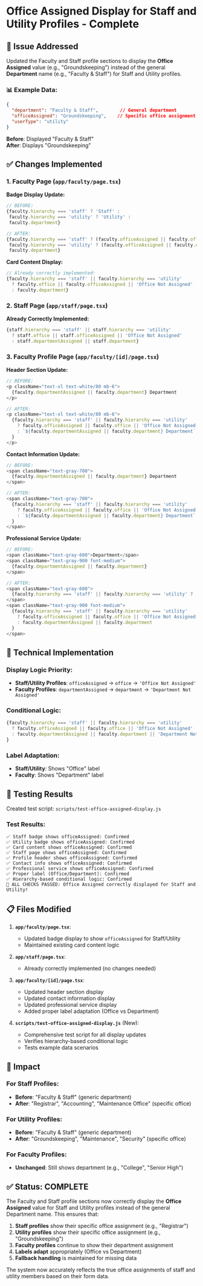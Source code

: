 # Office Assigned Display for Staff and Utility Profiles - Complete

## 🎯 **Issue Addressed**

Updated the Faculty and Staff profile sections to display the **Office Assigned** value (e.g., "Groundskeeping") instead of the general **Department** name (e.g., "Faculty & Staff") for Staff and Utility profiles.

### 📊 **Example Data:**
```json
{
  "department": "Faculty & Staff",        // General department
  "officeAssigned": "Groundskeeping",    // Specific office assignment
  "userType": "utility"
}
```

**Before**: Displayed "Faculty & Staff"  
**After**: Displays "Groundskeeping"

## ✅ **Changes Implemented**

### **1. Faculty Page (`app/faculty/page.tsx`)**

**Badge Display Update:**
```typescript
// BEFORE:
{faculty.hierarchy === 'staff' ? 'Staff' : 
 faculty.hierarchy === 'utility' ? 'Utility' : 
 faculty.department}

// AFTER:
{faculty.hierarchy === 'staff' ? (faculty.officeAssigned || faculty.office || 'Staff') :
 faculty.hierarchy === 'utility' ? (faculty.officeAssigned || faculty.office || 'Utility') :
 faculty.department}
```

**Card Content Display:**
```typescript
// Already correctly implemented:
{faculty.hierarchy === 'staff' || faculty.hierarchy === 'utility' 
  ? faculty.office || faculty.officeAssigned || 'Office Not Assigned'
  : faculty.department}
```

### **2. Staff Page (`app/staff/page.tsx`)**

**Already Correctly Implemented:**
```typescript
{staff.hierarchy === 'staff' || staff.hierarchy === 'utility' 
  ? staff.office || staff.officeAssigned || 'Office Not Assigned'
  : staff.departmentAssigned || staff.department}
```

### **3. Faculty Profile Page (`app/faculty/[id]/page.tsx`)**

**Header Section Update:**
```typescript
// BEFORE:
<p className="text-xl text-white/80 mb-6">
  {faculty.departmentAssigned || faculty.department} Department
</p>

// AFTER:
<p className="text-xl text-white/80 mb-6">
  {faculty.hierarchy === 'staff' || faculty.hierarchy === 'utility' 
    ? faculty.officeAssigned || faculty.office || 'Office Not Assigned'
    : `${faculty.departmentAssigned || faculty.department} Department`
  }
</p>
```

**Contact Information Update:**
```typescript
// BEFORE:
<span className="text-gray-700">
  {faculty.departmentAssigned || faculty.department} Department
</span>

// AFTER:
<span className="text-gray-700">
  {faculty.hierarchy === 'staff' || faculty.hierarchy === 'utility' 
    ? faculty.officeAssigned || faculty.office || 'Office Not Assigned'
    : `${faculty.departmentAssigned || faculty.department} Department`
  }
</span>
```

**Professional Service Update:**
```typescript
// BEFORE:
<span className="text-gray-600">Department</span>
<span className="text-gray-900 font-medium">
  {faculty.departmentAssigned || faculty.department}
</span>

// AFTER:
<span className="text-gray-600">
  {faculty.hierarchy === 'staff' || faculty.hierarchy === 'utility' ? 'Office' : 'Department'}
</span>
<span className="text-gray-900 font-medium">
  {faculty.hierarchy === 'staff' || faculty.hierarchy === 'utility' 
    ? faculty.officeAssigned || faculty.office || 'Office Not Assigned'
    : faculty.departmentAssigned || faculty.department
  }
</span>
```

## 🔧 **Technical Implementation**

### **Display Logic Priority:**
- **Staff/Utility Profiles**: `officeAssigned` → `office` → `'Office Not Assigned'`
- **Faculty Profiles**: `departmentAssigned` → `department` → `'Department Not Assigned'`

### **Conditional Logic:**
```typescript
{faculty.hierarchy === 'staff' || faculty.hierarchy === 'utility' 
  ? faculty.officeAssigned || faculty.office || 'Office Not Assigned'
  : faculty.departmentAssigned || faculty.department || 'Department Not Assigned'
}
```

### **Label Adaptation:**
- **Staff/Utility**: Shows "Office" label
- **Faculty**: Shows "Department" label

## 🧪 **Testing Results**

Created test script: `scripts/test-office-assigned-display.js`

### **Test Results:**
```
✅ Staff badge shows officeAssigned: Confirmed
✅ Utility badge shows officeAssigned: Confirmed
✅ Card content shows officeAssigned: Confirmed
✅ Staff page shows officeAssigned: Confirmed
✅ Profile header shows officeAssigned: Confirmed
✅ Contact info shows officeAssigned: Confirmed
✅ Professional service shows officeAssigned: Confirmed
✅ Proper label (Office/Department): Confirmed
✅ Hierarchy-based conditional logic: Confirmed
🎉 ALL CHECKS PASSED: Office Assigned correctly displayed for Staff and Utility!
```

## 📋 **Files Modified**

1. **`app/faculty/page.tsx`**:
   - Updated badge display to show `officeAssigned` for Staff/Utility
   - Maintained existing card content logic

2. **`app/staff/page.tsx`**:
   - Already correctly implemented (no changes needed)

3. **`app/faculty/[id]/page.tsx`**:
   - Updated header section display
   - Updated contact information display
   - Updated professional service display
   - Added proper label adaptation (Office vs Department)

4. **`scripts/test-office-assigned-display.js`** (New):
   - Comprehensive test script for all display updates
   - Verifies hierarchy-based conditional logic
   - Tests example data scenarios

## 🎯 **Impact**

### **For Staff Profiles:**
- **Before**: "Faculty & Staff" (generic department)
- **After**: "Registrar", "Accounting", "Maintenance Office" (specific office)

### **For Utility Profiles:**
- **Before**: "Faculty & Staff" (generic department)  
- **After**: "Groundskeeping", "Maintenance", "Security" (specific office)

### **For Faculty Profiles:**
- **Unchanged**: Still shows department (e.g., "College", "Senior High")

## ✅ **Status: COMPLETE**

The Faculty and Staff profile sections now correctly display the **Office Assigned** value for Staff and Utility profiles instead of the general Department name. This ensures that:

1. **Staff profiles** show their specific office assignment (e.g., "Registrar")
2. **Utility profiles** show their specific office assignment (e.g., "Groundskeeping")  
3. **Faculty profiles** continue to show their department assignment
4. **Labels adapt** appropriately (Office vs Department)
5. **Fallback handling** is maintained for missing data

The system now accurately reflects the true office assignments of staff and utility members based on their form data.

